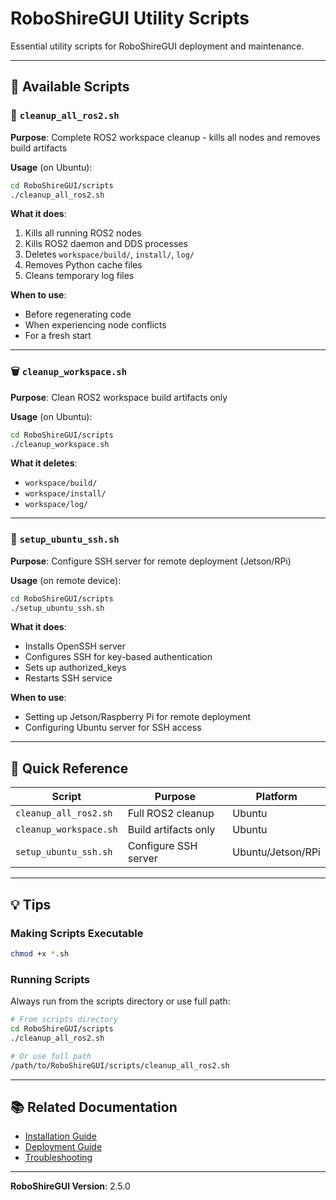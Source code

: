 # RoboShireGUI Utility Scripts

Essential utility scripts for RoboShireGUI deployment and maintenance.

---

## 📁 Available Scripts

### 🧹 `cleanup_all_ros2.sh`

**Purpose**: Complete ROS2 workspace cleanup - kills all nodes and removes build artifacts

**Usage** (on Ubuntu):
```bash
cd RoboShireGUI/scripts
./cleanup_all_ros2.sh
```

**What it does**:
1. Kills all running ROS2 nodes
2. Kills ROS2 daemon and DDS processes
3. Deletes `workspace/build/`, `install/`, `log/`
4. Removes Python cache files
5. Cleans temporary log files

**When to use**:
- Before regenerating code
- When experiencing node conflicts
- For a fresh start

---

### 🗑️ `cleanup_workspace.sh`

**Purpose**: Clean ROS2 workspace build artifacts only

**Usage** (on Ubuntu):
```bash
cd RoboShireGUI/scripts
./cleanup_workspace.sh
```

**What it deletes**:
- `workspace/build/`
- `workspace/install/`
- `workspace/log/`

---

### 🔐 `setup_ubuntu_ssh.sh`

**Purpose**: Configure SSH server for remote deployment (Jetson/RPi)

**Usage** (on remote device):
```bash
cd RoboShireGUI/scripts
./setup_ubuntu_ssh.sh
```

**What it does**:
- Installs OpenSSH server
- Configures SSH for key-based authentication
- Sets up authorized_keys
- Restarts SSH service

**When to use**:
- Setting up Jetson/Raspberry Pi for remote deployment
- Configuring Ubuntu server for SSH access

---

## 🚀 Quick Reference

| Script | Purpose | Platform |
|--------|---------|----------|
| `cleanup_all_ros2.sh` | Full ROS2 cleanup | Ubuntu |
| `cleanup_workspace.sh` | Build artifacts only | Ubuntu |
| `setup_ubuntu_ssh.sh` | Configure SSH server | Ubuntu/Jetson/RPi |

---

## 💡 Tips

### Making Scripts Executable

```bash
chmod +x *.sh
```

### Running Scripts

Always run from the scripts directory or use full path:

```bash
# From scripts directory
cd RoboShireGUI/scripts
./cleanup_all_ros2.sh

# Or use full path
/path/to/RoboShireGUI/scripts/cleanup_all_ros2.sh
```

---

## 📚 Related Documentation

- [Installation Guide](../docs/installation/UBUNTU_INSTALLATION_GUIDE.md)
- [Deployment Guide](../docs/guides/JETSON_RPI_DEPLOYMENT.md)
- [Troubleshooting](../docs/troubleshooting/COMMON_ISSUES.md)

---

**RoboShireGUI Version**: 2.5.0
